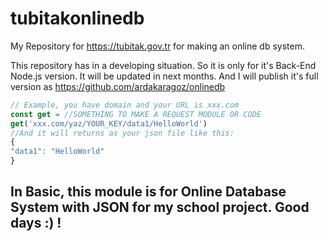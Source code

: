 # tubitakonlinedb
My Repository for https://tubitak.gov.tr for making an online db system.

This repository has in a developing situation. So it is only for it's Back-End Node.js version. It will be updated in next months. And I will publish it's full version as https://github.com/ardakaragoz/onlinedb

```js
// Example, you have domain and your URL is xxx.com
const get = //SOMETHING TO MAKE A REQUEST MODULE OR CODE
get('xxx.com/yaz/YOUR_KEY/data1/HelloWorld')
//And it will returns as your json file like this:
{
"data1": "HelloWorld"
}
```

## In Basic, this module is for Online Database System with JSON for my school project. Good days :) !
